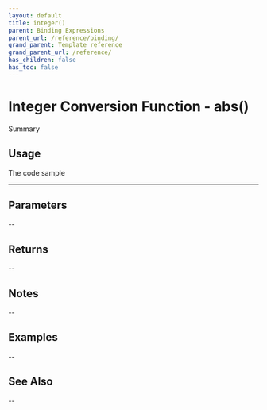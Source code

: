 ```yaml
---
layout: default
title: integer()
parent: Binding Expressions
parent_url: /reference/binding/
grand_parent: Template reference
grand_parent_url: /reference/
has_children: false
has_toc: false
---
```


# Integer Conversion Function - abs()

Summary

## Usage

 The code sample

---

## Parameters

--

## Returns 

--

## Notes


-- 

## Examples


--


## See Also


--

